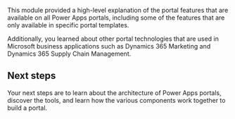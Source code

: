 This module provided a high-level explanation of the portal features that are available on all Power Apps portals, including some of the features that are only available in specific portal templates.

Additionally, you learned about other portal technologies that are used in Microsoft business applications such as Dynamics 365 Marketing and Dynamics 365 Supply Chain Management.

## Next steps

Your next steps are to learn about the architecture of Power Apps portals, discover the tools, and learn how the various components work together to build a portal.
